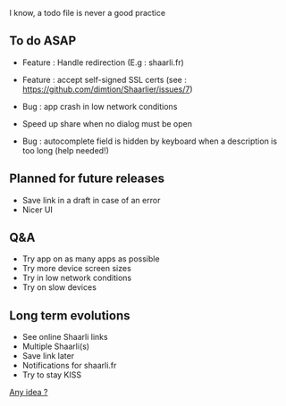 I know, a todo file is never a good practice

## To do ASAP
- Feature : Handle redirection (E.g : shaarli.fr)
- Feature : accept self-signed SSL certs (see : https://github.com/dimtion/Shaarlier/issues/7)
- Bug : app crash in low network conditions
- Speed up share when no dialog must be open

- Bug : autocomplete field is hidden by keyboard when a description is too long (help needed!)

## Planned for future releases
- Save link in a draft in case of an error
- Nicer UI

## Q&A
- Try app on as many apps as possible
- Try more device screen sizes
- Try in low network conditions
- Try on slow devices

## Long term evolutions
- See online Shaarli links
- Multiple Shaarli(s)
- Save link later
- Notifications for shaarli.fr
- Try to stay KISS

[Any idea ?](https://github.com/dimtion/Shaarlier/issues)
